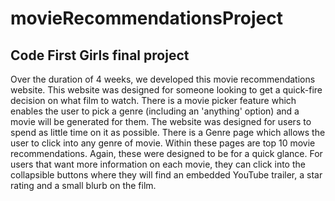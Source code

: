 # movieRecommendationsProject
<h2>Code First Girls final project</h2>
<p>Over the duration of 4 weeks, we developed this movie recommendations website. This website was designed for someone looking to get a quick-fire decision on what film to watch. There is a movie picker feature which enables the user to pick a genre (including an 'anything' option) and a movie will be generated for them. The website was designed for users to spend as little time on it as possible. There is a Genre page which allows the user to click into any genre of movie. Within these pages are top 10 movie recommendations. Again, these were designed to be for a quick glance. For users that want more information on each movie, they can click into the collapsible buttons where they will find an embedded YouTube trailer, a star rating and a small blurb on the film.</p>
